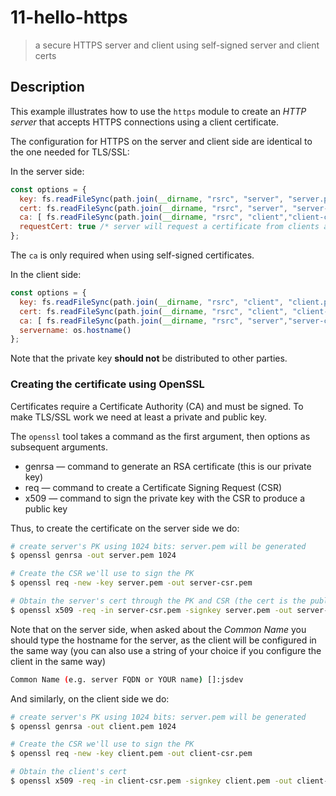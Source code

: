 # 11-hello-https
> a secure HTTPS server and client using self-signed server and client certs 

## Description
This example illustrates how to use the `https` module to create an *HTTP server* that accepts HTTPS connections using a client certificate.


The configuration for HTTPS on the server and client side are identical to the one needed for TLS/SSL:

In the server side:
```javascript
const options = {
  key: fs.readFileSync(path.join(__dirname, "rsrc", "server", "server.pem")),         /* server's private key         */
  cert: fs.readFileSync(path.join(__dirname, "rsrc", "server", "server-cert.pem")),   /* server's public key          */
  ca: [ fs.readFileSync(path.join(__dirname, "rsrc", "client","client-cert.pem")) ],  /* server's CA is client's cert */
  requestCert: true /* server will request a certificate from clients and will fail if none provided */
};
```
The `ca` is only required when using self-signed certificates.

In the client side:
```javascript
const options = {
  key: fs.readFileSync(path.join(__dirname, "rsrc", "client", "client.pem")),         /* client's private key         */
  cert: fs.readFileSync(path.join(__dirname, "rsrc", "client", "client-cert.pem")),   /* client's public key          */
  ca: [ fs.readFileSync(path.join(__dirname, "rsrc", "server","server-cert.pem")) ],  /* client's CA is client's cert */
  servername: os.hostname()
};
```

Note that the private key **should not** be distributed to other parties.

### Creating the certificate using OpenSSL
Certificates require a Certificate Authority (CA) and must be signed. To make TLS/SSL work we need at least a private and public key.

The `openssl` tool takes a command as the first argument, then options as subsequent arguments.
+ genrsa &mdash; command to generate an RSA certificate (this is our private key)
+ req &mdash; command to create a Certificate Signing Request (CSR)
+ x509 &mdash; command to sign the private key with the CSR to produce a public key

Thus, to create the certificate on the server side we do:
```bash
# create server's PK using 1024 bits: server.pem will be generated
$ openssl genrsa -out server.pem 1024

# Create the CSR we'll use to sign the PK
$ openssl req -new -key server.pem -out server-csr.pem

# Obtain the server's cert through the PK and CSR (the cert is the public key)
$ openssl x509 -req -in server-csr.pem -signkey server.pem -out server-cert.pem
```

Note that on the server side, when asked about the *Common Name* you should type the hostname for the server, as the client will be configured in the same way (you can also use a string of your choice if you configure the client in the same way)
```bash
Common Name (e.g. server FQDN or YOUR name) []:jsdev
```

And similarly, on the client side we do:
```bash
# create server's PK using 1024 bits: server.pem will be generated
$ openssl genrsa -out client.pem 1024

# Create the CSR we'll use to sign the PK
$ openssl req -new -key client.pem -out client-csr.pem

# Obtain the client's cert
$ openssl x509 -req -in client-csr.pem -signkey client.pem -out client-cert.pem
```

